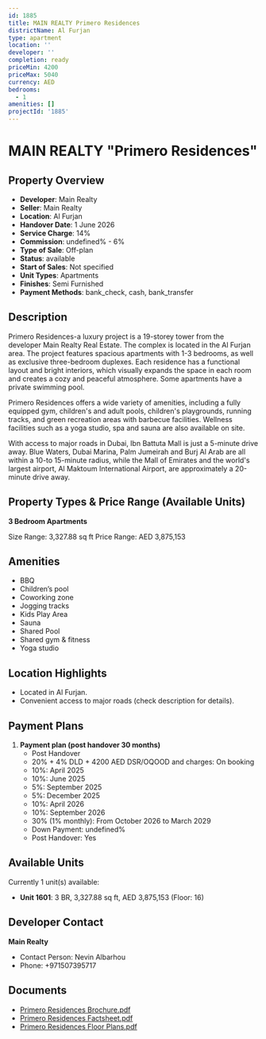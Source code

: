 ```yaml
---
id: 1885
title: MAIN REALTY Primero Residences
districtName: Al Furjan
type: apartment
location: ''
developer: ''
completion: ready
priceMin: 4200
priceMax: 5040
currency: AED
bedrooms:
  - 1
amenities: []
projectId: '1885'
---
```


# MAIN REALTY "Primero Residences"

## Property Overview
- **Developer**: Main Realty
- **Seller**: Main Realty
- **Location**: Al Furjan
- **Handover Date**: 1 June 2026
- **Service Charge**: 14%
- **Commission**: undefined% - 6%
- **Type of Sale**: Off-plan
- **Status**: available
- **Start of Sales**: Not specified
- **Unit Types**: Apartments
- **Finishes**: Semi Furnished
- **Payment Methods**: bank_check, cash, bank_transfer

## Description
Primero Residences-a luxury project is a 19-storey tower from the developer Main Realty Real Estate. The complex is located in the Al Furjan area. The project features spacious apartments with 1-3 bedrooms, as well as exclusive three-bedroom duplexes. Each residence has a functional layout and bright interiors, which visually expands the space in each room and creates a cozy and peaceful atmosphere. Some apartments have a private swimming pool.

Primero Residences offers a wide variety of amenities, including a fully equipped gym, children's and adult pools, children's playgrounds, running tracks, and green recreation areas with barbecue facilities. Wellness facilities such as a yoga studio, spa and sauna are also available on site.

With access to major roads in Dubai, Ibn Battuta Mall is just a 5-minute drive away. Blue Waters, Dubai Marina, Palm Jumeirah and Burj Al Arab are all within a 10-to 15-minute radius, while the Mall of Emirates and the world's largest airport, Al Maktoum International Airport, are approximately a 20-minute drive away.

## Property Types & Price Range (Available Units)
**3 Bedroom Apartments**

Size Range: 3,327.88 sq ft
Price Range: AED 3,875,153

## Amenities
- BBQ
- Children’s pool
- Coworking zone
- Jogging tracks
- Kids Play Area
- Sauna
- Shared Pool
- Shared gym & fitness
- Yoga studio

## Location Highlights
- Located in Al Furjan.
- Convenient access to major roads (check description for details).

## Payment Plans
1. **Payment plan (post handover 30 months)**
   - Post Handover
   - 20% + 4% DLD + 4200 AED DSR/OQOOD and charges: On booking
   - 10%: April 2025
   - 10%: June 2025
   - 5%: September 2025
   - 5%: December 2025
   - 10%: April 2026
   - 10%: September 2026
   - 30% (1% monthly): From October 2026 to March 2029
   - Down Payment: undefined%
   - Post Handover: Yes

## Available Units
Currently 1 unit(s) available:
- **Unit 1601**: 3 BR, 3,327.88 sq ft, AED 3,875,153 (Floor: 16)

## Developer Contact
**Main Realty**
- Contact Person: Nevin Albarhou
- Phone: +971507395717

## Documents
- [Primero Residences Brochure.pdf](https://cdn.geniemap.net/2024/05/21/nrizumJi5IndAYcdOoEmPiQu5w4fChyXYgL0CUG3.pdf)
- [Primero Residences Factsheet.pdf](https://cdn.geniemap.net/2024/05/21/7JXb4qd6DTKVrAh7SBe6ibZ94gd5l7R21RfME7U8.pdf)
- [Primero Residences Floor Plans.pdf](https://cdn.geniemap.net/2024/05/21/ZmcLi3nF8ThpamQwkcte6P57uVDkrWNjebGNOfBl.pdf)
